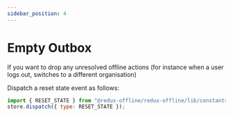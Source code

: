 ```yaml
---
sidebar_position: 4
---
```


# Empty Outbox

If you want to drop any unresolved offline actions (for instance when a user logs out, switches to a different organisation)

Dispatch a reset state event as follows:

```js
import { RESET_STATE } from "@redux-offline/redux-offline/lib/constants";
store.dispatch({ type: RESET_STATE });
```
